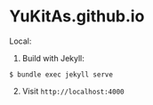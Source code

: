 # YuKitAs.github.io

Local:

1. Build with Jekyll:

  ```console
  $ bundle exec jekyll serve
  ```

2. Visit `http://localhost:4000`
